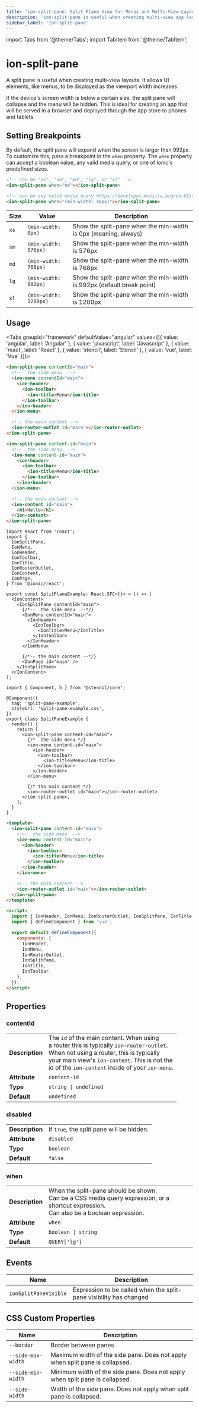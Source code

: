 ```yaml
---
title: 'ion-split-pane: Split Plane View for Menus and Multi-View Layouts'
description: 'ion-split-pane is useful when creating multi-view app layouts. It allows UI elements, like menus, to be displayed as the viewport width increases.'
sidebar_label: 'ion-split-pane'
---
```


import Tabs from '@theme/Tabs';
import TabItem from '@theme/TabItem';

# ion-split-pane

A split pane is useful when creating multi-view layouts. It allows UI elements, like menus, to be displayed as the viewport width increases.

If the device's screen width is below a certain size, the split pane will collapse and the menu will be hidden. This is ideal for creating an app that will be served in a browser and deployed through the app store to phones and tablets.

## Setting Breakpoints

By default, the split pane will expand when the screen is larger than 992px. To customize this, pass a breakpoint in the `when` property. The `when` property can accept a boolean value, any valid media query, or one of Ionic's predefined sizes.

```html
<!-- can be "xs", "sm", "md", "lg", or "xl" -->
<ion-split-pane when="md"></ion-split-pane>

<!-- can be any valid media query https://developer.mozilla.org/en-US/docs/Web/CSS/Media_Queries/Using_media_queries -->
<ion-split-pane when="(min-width: 40px)"></ion-split-pane>
```

| Size | Value                 | Description                                                           |
| ---- | --------------------- | --------------------------------------------------------------------- |
| `xs` | `(min-width: 0px)`    | Show the split-pane when the min-width is 0px (meaning, always)       |
| `sm` | `(min-width: 576px)`  | Show the split-pane when the min-width is 576px                       |
| `md` | `(min-width: 768px)`  | Show the split-pane when the min-width is 768px                       |
| `lg` | `(min-width: 992px)`  | Show the split-pane when the min-width is 992px (default break point) |
| `xl` | `(min-width: 1200px)` | Show the split-pane when the min-width is 1200px                      |

## Usage

<Tabs groupId="framework" defaultValue="angular" values={[{ value: 'angular', label: 'Angular' }, { value: 'javascript', label: 'Javascript' }, { value: 'react', label: 'React' }, { value: 'stencil', label: 'Stencil' }, { value: 'vue', label: 'Vue' }]}>

<TabItem value="angular">

```html
<ion-split-pane contentId="main">
  <!--  the side menu  -->
  <ion-menu contentId="main">
    <ion-header>
      <ion-toolbar>
        <ion-title>Menu</ion-title>
      </ion-toolbar>
    </ion-header>
  </ion-menu>

  <!-- the main content -->
  <ion-router-outlet id="main"></ion-router-outlet>
</ion-split-pane>
```

</TabItem>

<TabItem value="javascript">

```html
<ion-split-pane content-id="main">
  <!--  the side menu  -->
  <ion-menu content-id="main">
    <ion-header>
      <ion-toolbar>
        <ion-title>Menu</ion-title>
      </ion-toolbar>
    </ion-header>
  </ion-menu>

  <!-- the main content -->
  <ion-content id="main">
    <h1>Hello</h1>
  </ion-content>
</ion-split-pane>
```

</TabItem>

<TabItem value="react">

```tsx
import React from 'react';
import {
  IonSplitPane,
  IonMenu,
  IonHeader,
  IonToolbar,
  IonTitle,
  IonRouterOutlet,
  IonContent,
  IonPage,
} from '@ionic/react';

export const SplitPlaneExample: React.SFC<{}> = () => (
  <IonContent>
    <IonSplitPane contentId="main">
      {/*--  the side menu  --*/}
      <IonMenu contentId="main">
        <IonHeader>
          <IonToolbar>
            <IonTitle>Menu</IonTitle>
          </IonToolbar>
        </IonHeader>
      </IonMenu>

      {/*-- the main content --*/}
      <IonPage id="main" />
    </IonSplitPane>
  </IonContent>
);
```

</TabItem>

<TabItem value="stencil">

```tsx
import { Component, h } from '@stencil/core';

@Component({
  tag: 'split-pane-example',
  styleUrl: 'split-pane-example.css',
})
export class SplitPaneExample {
  render() {
    return [
      <ion-split-pane content-id="main">
        {/*  the side menu */}
        <ion-menu content-id="main">
          <ion-header>
            <ion-toolbar>
              <ion-title>Menu</ion-title>
            </ion-toolbar>
          </ion-header>
        </ion-menu>

        {/* the main content */}
        <ion-router-outlet id="main"></ion-router-outlet>
      </ion-split-pane>,
    ];
  }
}
```

</TabItem>

<TabItem value="vue">

```html
<template>
  <ion-split-pane content-id="main">
    <!--  the side menu  -->
    <ion-menu content-id="main">
      <ion-header>
        <ion-toolbar>
          <ion-title>Menu</ion-title>
        </ion-toolbar>
      </ion-header>
    </ion-menu>

    <!-- the main content -->
    <ion-router-outlet id="main"></ion-router-outlet>
  </ion-split-pane>
</template>

<script>
  import { IonHeader, IonMenu, IonRouterOutlet, IonSplitPane, IonTitle, IonToolbar } from '@ionic/vue';
  import { defineComponent } from 'vue';

  export default defineComponent({
    components: {
      IonHeader,
      IonMenu,
      IonRouterOutlet,
      IonSplitPane,
      IonTitle,
      IonToolbar,
    },
  });
</script>
```

</TabItem>

</Tabs>

## Properties

### contentId

|                 |                                                                                                                                                                                                                                                                                    |
| --------------- | ---------------------------------------------------------------------------------------------------------------------------------------------------------------------------------------------------------------------------------------------------------------------------------- |
| **Description** | The `id` of the main content. When using<br />a router this is typically `ion-router-outlet`.<br />When not using a router, this is typically<br />your main view's `ion-content`. This is not the<br />id of the `ion-content` inside of your `ion-menu`. |
| **Attribute**   | `content-id`                                                                                                                                                                                                                                                                       |
| **Type**        | `string \| undefined`                                                                                                                                                                                                                                                             |
| **Default**     | `undefined`                                                                                                                                                                                                                                                                        |

### disabled

|                 |                                           |
| --------------- | ----------------------------------------- |
| **Description** | If `true`, the split pane will be hidden. |
| **Attribute**   | `disabled`                                |
| **Type**        | `boolean`                                 |
| **Default**     | `false`                                   |

### when

|                 |                                                                                                                                                             |
| --------------- | ----------------------------------------------------------------------------------------------------------------------------------------------------------- |
| **Description** | When the split-pane should be shown.<br />Can be a CSS media query expression, or a shortcut expression.<br />Can also be a boolean expression. |
| **Attribute**   | `when`                                                                                                                                                      |
| **Type**        | `boolean \| string`                                                                                                                                        |
| **Default**     | `QUERY['lg']`                                                                                                                                               |

## Events

| Name                  | Description                                                        |
| --------------------- | ------------------------------------------------------------------ |
| `ionSplitPaneVisible` | Expression to be called when the split-pane visibility has changed |

## CSS Custom Properties

| Name               | Description                                                                  |
| ------------------ | ---------------------------------------------------------------------------- |
| `--border`         | Border between panes                                                         |
| `--side-max-width` | Maximum width of the side pane. Does not apply when split pane is collapsed. |
| `--side-min-width` | Minimum width of the side pane. Does not apply when split pane is collapsed. |
| `--side-width`     | Width of the side pane. Does not apply when split pane is collapsed.         |

